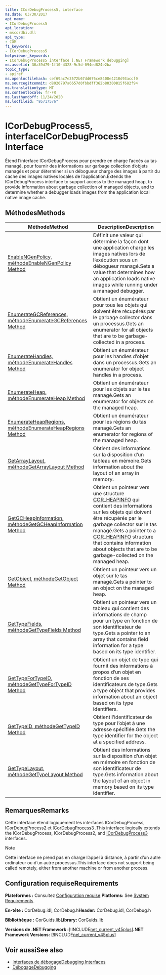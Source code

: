 ```yaml
---
title: ICorDebugProcess5, interface
ms.date: 03/30/2017
api_name:
- ICorDebugProcess5
api_location:
- mscordbi.dll
api_type:
- COM
f1_keywords:
- ICorDebugProcess5
helpviewer_keywords:
- ICorDebugProcess5 interface [.NET Framework debugging]
ms.assetid: 30a39d79-1f10-4328-9c5d-094ed824e2ba
topic_type:
- apiref
ms.openlocfilehash: cef69ac7e3572b67dd676ce8408e4210d93accf0
ms.sourcegitcommit: d8020797a6657d0fbbdff362b80300815f682f94
ms.translationtype: MT
ms.contentlocale: fr-FR
ms.lasthandoff: 11/24/2020
ms.locfileid: "95717576"
---
```

# <a name="icordebugprocess5-interface"></a><span data-ttu-id="a7b44-102">ICorDebugProcess5, interface</span><span class="sxs-lookup"><span data-stu-id="a7b44-102">ICorDebugProcess5 Interface</span></span>

<span data-ttu-id="a7b44-103">Étend l’interface ICorDebugProcess pour prendre en charge l’accès au tas managé, pour fournir des informations sur garbage collection d’objets managés et pour déterminer si un débogueur charge des images à partir du cache des images natives locales de l’application.</span><span class="sxs-lookup"><span data-stu-id="a7b44-103">Extends the ICorDebugProcess interface to support access to the managed heap, to provide information about garbage collection of managed objects, and to determine whether a debugger loads images from the application local native image cache.</span></span>  
  
## <a name="methods"></a><span data-ttu-id="a7b44-104">Méthodes</span><span class="sxs-lookup"><span data-stu-id="a7b44-104">Methods</span></span>  
  
|<span data-ttu-id="a7b44-105">Méthode</span><span class="sxs-lookup"><span data-stu-id="a7b44-105">Method</span></span>|<span data-ttu-id="a7b44-106">Description</span><span class="sxs-lookup"><span data-stu-id="a7b44-106">Description</span></span>|  
|------------|-----------------|  
|[<span data-ttu-id="a7b44-107">EnableNGenPolicy, méthode</span><span class="sxs-lookup"><span data-stu-id="a7b44-107">EnableNGenPolicy Method</span></span>](icordebugprocess5-enablengenpolicy-method.md)|<span data-ttu-id="a7b44-108">Définit une valeur qui détermine la façon dont une application charge les images natives lors de l’exécution sous un débogueur managé.</span><span class="sxs-lookup"><span data-stu-id="a7b44-108">Sets a value that determines how an application loads native images while running under a managed debugger.</span></span>|  
|[<span data-ttu-id="a7b44-109">EnumerateGCReferences, méthode</span><span class="sxs-lookup"><span data-stu-id="a7b44-109">EnumerateGCReferences Method</span></span>](icordebugprocess5-enumerategcreferences-method.md)|<span data-ttu-id="a7b44-110">Obtient un énumérateur pour tous les objets qui doivent être récupérés par le garbage collector dans un processus.</span><span class="sxs-lookup"><span data-stu-id="a7b44-110">Gets an enumerator for all objects that are to be garbage-collected in a process.</span></span>|  
|[<span data-ttu-id="a7b44-111">EnumerateHandles, méthode</span><span class="sxs-lookup"><span data-stu-id="a7b44-111">EnumerateHandles Method</span></span>](icordebugprocess5-enumeratehandles-method.md)|<span data-ttu-id="a7b44-112">Obtient un énumérateur pour les handles d’objet dans un processus.</span><span class="sxs-lookup"><span data-stu-id="a7b44-112">Gets an enumerator for object handles in a process.</span></span>|  
|[<span data-ttu-id="a7b44-113">EnumerateHeap, méthode</span><span class="sxs-lookup"><span data-stu-id="a7b44-113">EnumerateHeap Method</span></span>](icordebugprocess5-enumerateheap-method.md)|<span data-ttu-id="a7b44-114">Obtient un énumérateur pour les objets sur le tas managé.</span><span class="sxs-lookup"><span data-stu-id="a7b44-114">Gets an enumerator for objects on the managed heap.</span></span>|  
|[<span data-ttu-id="a7b44-115">EnumerateHeapRegions, méthode</span><span class="sxs-lookup"><span data-stu-id="a7b44-115">EnumerateHeapRegions Method</span></span>](icordebugprocess5-enumerateheapregions-method.md)|<span data-ttu-id="a7b44-116">Obtient un énumérateur pour les régions du tas managé.</span><span class="sxs-lookup"><span data-stu-id="a7b44-116">Gets an enumerator for regions of the managed heap.</span></span>|  
|[<span data-ttu-id="a7b44-117">GetArrayLayout, méthode</span><span class="sxs-lookup"><span data-stu-id="a7b44-117">GetArrayLayout Method</span></span>](icordebugprocess5-getarraylayout-method.md)|<span data-ttu-id="a7b44-118">Obtient des informations sur la disposition d’un tableau en mémoire.</span><span class="sxs-lookup"><span data-stu-id="a7b44-118">Gets information about the layout of an array in memory.</span></span>|  
|[<span data-ttu-id="a7b44-119">GetGCHeapInformation, méthode</span><span class="sxs-lookup"><span data-stu-id="a7b44-119">GetGCHeapInformation Method</span></span>](icordebugprocess5-getgcheapinformation-method.md)|<span data-ttu-id="a7b44-120">Obtient un pointeur vers une structure [COR_HEAPINFO](cor-heapinfo-structure.md) qui contient des informations sur les objets qui doivent être récupérés par le garbage collector sur le tas managé.</span><span class="sxs-lookup"><span data-stu-id="a7b44-120">Gets a pointer to a [COR_HEAPINFO](cor-heapinfo-structure.md) structure that contains information about objects that are to be garbage-collected on the managed heap.</span></span>|  
|[<span data-ttu-id="a7b44-121">GetObject, méthode</span><span class="sxs-lookup"><span data-stu-id="a7b44-121">GetObject Method</span></span>](icordebugprocess5-getobject-method.md)|<span data-ttu-id="a7b44-122">Obtient un pointeur vers un objet sur le tas managé.</span><span class="sxs-lookup"><span data-stu-id="a7b44-122">Gets a pointer to an object on the managed heap.</span></span>|  
|[<span data-ttu-id="a7b44-123">GetTypeFields, méthode</span><span class="sxs-lookup"><span data-stu-id="a7b44-123">GetTypeFields Method</span></span>](icordebugprocess5-gettypefields-method.md)|<span data-ttu-id="a7b44-124">Obtient un pointeur vers un tableau qui contient des informations de champ pour un type en fonction de son identificateur de type.</span><span class="sxs-lookup"><span data-stu-id="a7b44-124">Gets a pointer to an array that contains field information for a type based on its type identifier.</span></span>|  
|[<span data-ttu-id="a7b44-125">GetTypeForTypeID, méthode</span><span class="sxs-lookup"><span data-stu-id="a7b44-125">GetTypeForTypeID Method</span></span>](icordebugprocess5-gettypefortypeid-method.md)|<span data-ttu-id="a7b44-126">Obtient un objet de type qui fournit des informations à propos d’un objet en fonction de ses identificateurs de type.</span><span class="sxs-lookup"><span data-stu-id="a7b44-126">Gets a type object that provides information about an object based on its type identifiers.</span></span>|  
|[<span data-ttu-id="a7b44-127">GetTypeID, méthode</span><span class="sxs-lookup"><span data-stu-id="a7b44-127">GetTypeID Method</span></span>](icordebugprocess5-gettypeid-method.md)|<span data-ttu-id="a7b44-128">Obtient l’identificateur de type pour l’objet à une adresse spécifiée.</span><span class="sxs-lookup"><span data-stu-id="a7b44-128">Gets the type identifier for the object at a specified address.</span></span>|  
|[<span data-ttu-id="a7b44-129">GetTypeLayout, méthode</span><span class="sxs-lookup"><span data-stu-id="a7b44-129">GetTypeLayout Method</span></span>](icordebugprocess5-gettypelayout-method.md)|<span data-ttu-id="a7b44-130">Obtient des informations sur la disposition d’un objet en mémoire en fonction de son identificateur de type.</span><span class="sxs-lookup"><span data-stu-id="a7b44-130">Gets information about the layout of an object in memory based on its type identifier.</span></span>|  
  
## <a name="remarks"></a><span data-ttu-id="a7b44-131">Remarques</span><span class="sxs-lookup"><span data-stu-id="a7b44-131">Remarks</span></span>  

 <span data-ttu-id="a7b44-132">Cette interface étend logiquement les interfaces ICorDebugProcess, ICorDebugProcess2 et [ICorDebugProcess3](icordebugprocess3-interface.md) .</span><span class="sxs-lookup"><span data-stu-id="a7b44-132">This interface logically extends the ICorDebugProcess, ICorDebugProcess2, and [ICorDebugProcess3](icordebugprocess3-interface.md) interfaces.</span></span>  
  
> [!NOTE]
> <span data-ttu-id="a7b44-133">Cette interface ne prend pas en charge l’appel à distance, à partir d’un autre ordinateur ou d’un autre processus.</span><span class="sxs-lookup"><span data-stu-id="a7b44-133">This interface does not support being called remotely, either from another machine or from another process.</span></span>  
  
## <a name="requirements"></a><span data-ttu-id="a7b44-134">Configuration requise</span><span class="sxs-lookup"><span data-stu-id="a7b44-134">Requirements</span></span>  

 <span data-ttu-id="a7b44-135">**Plateformes :** Consultez [Configuration requise](../../get-started/system-requirements.md).</span><span class="sxs-lookup"><span data-stu-id="a7b44-135">**Platforms:** See [System Requirements](../../get-started/system-requirements.md).</span></span>  
  
 <span data-ttu-id="a7b44-136">**En-tête :** CorDebug.idl, CorDebug.h</span><span class="sxs-lookup"><span data-stu-id="a7b44-136">**Header:** CorDebug.idl, CorDebug.h</span></span>  
  
 <span data-ttu-id="a7b44-137">**Bibliothèque :** CorGuids.lib</span><span class="sxs-lookup"><span data-stu-id="a7b44-137">**Library:** CorGuids.lib</span></span>  
  
 <span data-ttu-id="a7b44-138">**Versions de .NET Framework :**[!INCLUDE[net_current_v45plus](../../../../includes/net-current-v45plus-md.md)]</span><span class="sxs-lookup"><span data-stu-id="a7b44-138">**.NET Framework Versions:** [!INCLUDE[net_current_v45plus](../../../../includes/net-current-v45plus-md.md)]</span></span>  
  
## <a name="see-also"></a><span data-ttu-id="a7b44-139">Voir aussi</span><span class="sxs-lookup"><span data-stu-id="a7b44-139">See also</span></span>

- [<span data-ttu-id="a7b44-140">Interfaces de débogage</span><span class="sxs-lookup"><span data-stu-id="a7b44-140">Debugging Interfaces</span></span>](debugging-interfaces.md)
- [<span data-ttu-id="a7b44-141">Débogage</span><span class="sxs-lookup"><span data-stu-id="a7b44-141">Debugging</span></span>](index.md)
